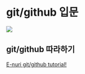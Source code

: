 # git/github 입문
<img src="https://octodex.github.com/images/maxtocat.gif">

## git/github 따라하기
[E-nuri git/github tutorial!](https://github.com/E-nuri/git_beginner)
